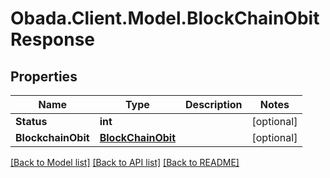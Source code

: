 
# Obada.Client.Model.BlockChainObitResponse

## Properties

Name | Type | Description | Notes
------------ | ------------- | ------------- | -------------
**Status** | **int** |  | [optional] 
**BlockchainObit** | [**BlockChainObit**](BlockChainObit.md) |  | [optional] 

[[Back to Model list]](../README.md#documentation-for-models)
[[Back to API list]](../README.md#documentation-for-api-endpoints)
[[Back to README]](../README.md)

